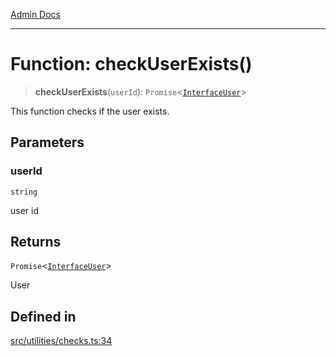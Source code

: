 [Admin Docs](/)

***

# Function: checkUserExists()

> **checkUserExists**(`userId`): `Promise`\<[`InterfaceUser`](../../../models/User/interfaces/InterfaceUser.md)\>

This function checks if the user exists.

## Parameters

### userId

`string`

user id

## Returns

`Promise`\<[`InterfaceUser`](../../../models/User/interfaces/InterfaceUser.md)\>

User

## Defined in

[src/utilities/checks.ts:34](https://github.com/Suyash878/talawa-api/blob/cfd688207611ba245c99edd8dbaccb2cdbf6a043/src/utilities/checks.ts#L34)
